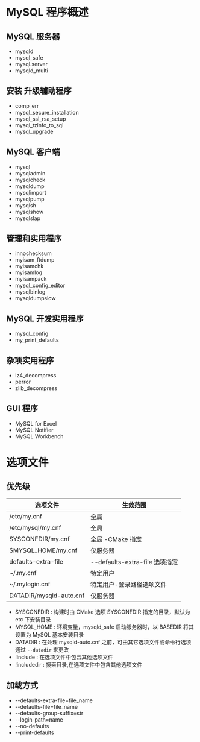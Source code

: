 # MySQL 程序概述
## MySQL 服务器
- mysqld
- mysql_safe
- mysql.server
- mysqld_multi

## 安装 升级辅助程序
- comp_err
- mysql_secure_installation
- mysql_ssl_rsa_setup
- mysql_tzinfo_to_sql
- mysql_upgrade

## MySQL 客户端
- mysql
- mysqladmin
- mysqlcheck
- mysqldump
- mysqlimport
- mysqlpump
- mysqlsh
- mysqlshow
- mysqlslap

## 管理和实用程序
- innochecksum
- myisam_ftdump
- myisamchk
- myisamlog
- myisampack
- mysql_config_editor
- mysqlbinlog
- mysqldumpslow

## MySQL 开发实用程序
- mysql_config
- my_print_defaults

## 杂项实用程序
- lz4_decompress
- perror
- zlib_decompress

## GUI 程序
- MySQL for Excel
- MySQL Notifier
- MySQL Workbench


# 选项文件
## 优先级
| 选项文件                   | 生效范围                          |
|---------------------------|-----------------------------------|
| /etc/my.cnf               |全局                               |
| /etc/mysql/my.cnf         |全局                               |
| SYSCONFDIR/my.cnf         |全局 -CMake 指定                   |
| $MYSQL_HOME/my.cnf        |仅服务器                           |
| defaults-extra-file       |--defaults-extra-file 选项指定      |
| ~/.my.cnf                 |特定用户                            |
| ~/.mylogin.cnf            |特定用户-登录路径选项文件            |
| DATADIR/mysqld-auto.cnf   |仅服务器                            |

- SYSCONFDIR        : 构建时由 CMake 选项 SYSCONFDIR 指定的目录，默认为 etc 下安装目录
- MYSQL_HOME        : 环境变量，mysqld_safe 启动服务器时，以 BASEDIR 将其设置为 MySQL 基本安装目录
- DATADIR           : 在处理 mysqld-auto.cnf 之前，可由其它选项文件或命令行选项通过 `--datadir` 来更改
- !include          : 在选项文件中包含其他选项文件
- !includedir       : 搜索目录,在选项文件中包含其他选项文件

## 加载方式
- --defaults-extra-file=file_name
- --defaults-file=file_name
- --defaults-group-suffix=str
- --login-path=name
- --no-defaults
- --print-defaults